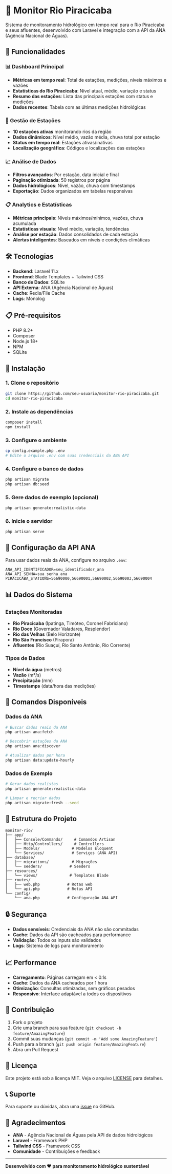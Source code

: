 # 🌊 Monitor Rio Piracicaba

Sistema de monitoramento hidrológico em tempo real para o Rio Piracicaba e seus afluentes, desenvolvido com Laravel e integração com a API da ANA (Agência Nacional de Águas).

## 🚀 Funcionalidades

### 📊 Dashboard Principal
- **Métricas em tempo real**: Total de estações, medições, níveis máximos e vazões
- **Estatísticas do Rio Piracicaba**: Nível atual, médio, variação e status
- **Resumo das estações**: Lista das principais estações com status e medições
- **Dados recentes**: Tabela com as últimas medições hidrológicas

### 📍 Gestão de Estações
- **10 estações ativas** monitorando rios da região
- **Dados dinâmicos**: Nível médio, vazão média, chuva total por estação
- **Status em tempo real**: Estações ativas/inativas
- **Localização geográfica**: Códigos e localizações das estações

### 📈 Análise de Dados
- **Filtros avançados**: Por estação, data inicial e final
- **Paginação otimizada**: 50 registros por página
- **Dados hidrológicos**: Nível, vazão, chuva com timestamps
- **Exportação**: Dados organizados em tabelas responsivas

### 📋 Analytics e Estatísticas
- **Métricas principais**: Níveis máximos/mínimos, vazões, chuva acumulada
- **Estatísticas visuais**: Nível médio, variação, tendências
- **Análise por estação**: Dados consolidados de cada estação
- **Alertas inteligentes**: Baseados em níveis e condições climáticas

## 🛠️ Tecnologias

- **Backend**: Laravel 11.x
- **Frontend**: Blade Templates + Tailwind CSS
- **Banco de Dados**: SQLite
- **API Externa**: ANA (Agência Nacional de Águas)
- **Cache**: Redis/File Cache
- **Logs**: Monolog

## 📋 Pré-requisitos

- PHP 8.2+
- Composer
- Node.js 18+
- NPM
- SQLite

## 🔧 Instalação

### 1. Clone o repositório
```bash
git clone https://github.com/seu-usuario/monitor-rio-piracicaba.git
cd monitor-rio-piracicaba
```

### 2. Instale as dependências
```bash
composer install
npm install
```

### 3. Configure o ambiente
```bash
cp config.example.php .env
# Edite o arquivo .env com suas credenciais da ANA API
```

### 4. Configure o banco de dados
```bash
php artisan migrate
php artisan db:seed
```

### 5. Gere dados de exemplo (opcional)
```bash
php artisan generate:realistic-data
```

### 6. Inicie o servidor
```bash
php artisan serve
```

## 🔑 Configuração da API ANA

Para usar dados reais da ANA, configure no arquivo `.env`:

```env
ANA_API_IDENTIFICADOR=seu_identificador_ana
ANA_API_SENHA=sua_senha_ana
PIRACICABA_STATIONS=56690000,56690001,56690002,56690003,56690004
```

## 📊 Dados do Sistema

### Estações Monitoradas
- **Rio Piracicaba** (Ipatinga, Timóteo, Coronel Fabriciano)
- **Rio Doce** (Governador Valadares, Resplendor)
- **Rio das Velhas** (Belo Horizonte)
- **Rio São Francisco** (Pirapora)
- **Afluentes** (Rio Suaçuí, Rio Santo Antônio, Rio Corrente)

### Tipos de Dados
- **Nível da água** (metros)
- **Vazão** (m³/s)
- **Precipitação** (mm)
- **Timestamps** (data/hora das medições)

## 🚀 Comandos Disponíveis

### Dados da ANA
```bash
# Buscar dados reais da ANA
php artisan ana:fetch

# Descobrir estações da ANA
php artisan ana:discover

# Atualizar dados por hora
php artisan data:update-hourly
```

### Dados de Exemplo
```bash
# Gerar dados realistas
php artisan generate:realistic-data

# Limpar e recriar dados
php artisan migrate:fresh --seed
```

## 📁 Estrutura do Projeto

```
monitor-rio/
├── app/
│   ├── Console/Commands/     # Comandos Artisan
│   ├── Http/Controllers/     # Controllers
│   ├── Models/              # Modelos Eloquent
│   └── Services/            # Serviços (ANA API)
├── database/
│   ├── migrations/          # Migrações
│   └── seeders/            # Seeders
├── resources/
│   └── views/              # Templates Blade
├── routes/
│   ├── web.php            # Rotas web
│   └── api.php            # Rotas API
└── config/
    └── ana.php            # Configuração ANA API
```

## 🔒 Segurança

- **Dados sensíveis**: Credenciais da ANA não são commitadas
- **Cache**: Dados da API são cacheados para performance
- **Validação**: Todos os inputs são validados
- **Logs**: Sistema de logs para monitoramento

## 📈 Performance

- **Carregamento**: Páginas carregam em < 0.1s
- **Cache**: Dados da ANA cacheados por 1 hora
- **Otimização**: Consultas otimizadas, sem gráficos pesados
- **Responsivo**: Interface adaptável a todos os dispositivos

## 🤝 Contribuição

1. Fork o projeto
2. Crie uma branch para sua feature (`git checkout -b feature/AmazingFeature`)
3. Commit suas mudanças (`git commit -m 'Add some AmazingFeature'`)
4. Push para a branch (`git push origin feature/AmazingFeature`)
5. Abra um Pull Request

## 📝 Licença

Este projeto está sob a licença MIT. Veja o arquivo [LICENSE](LICENSE) para detalhes.

## 📞 Suporte

Para suporte ou dúvidas, abra uma [issue](https://github.com/seu-usuario/monitor-rio-piracicaba/issues) no GitHub.

## 🙏 Agradecimentos

- **ANA** - Agência Nacional de Águas pela API de dados hidrológicos
- **Laravel** - Framework PHP
- **Tailwind CSS** - Framework CSS
- **Comunidade** - Contribuições e feedback

---

**Desenvolvido com ❤️ para monitoramento hidrológico sustentável**
